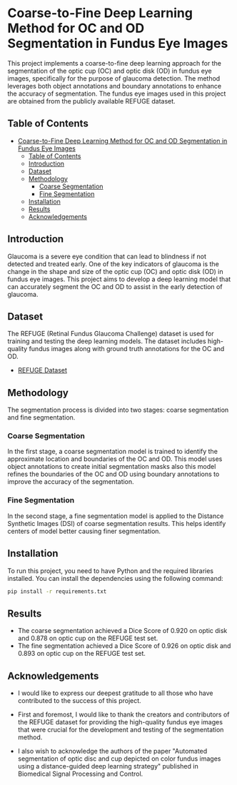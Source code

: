 # Coarse-to-Fine Deep Learning Method for OC and OD Segmentation in Fundus Eye Images

This project implements a coarse-to-fine deep learning approach for the segmentation of the optic cup (OC) and optic disk (OD) in fundus eye images, specifically for the purpose of glaucoma detection. The method leverages both object annotations and boundary annotations to enhance the accuracy of segmentation. The fundus eye images used in this project are obtained from the publicly available REFUGE dataset.

## Table of Contents

- [Coarse-to-Fine Deep Learning Method for OC and OD Segmentation in Fundus Eye Images](#coarse-to-fine-deep-learning-method-for-oc-and-od-segmentation-in-fundus-eye-images)
  - [Table of Contents](#table-of-contents)
  - [Introduction](#introduction)
  - [Dataset](#dataset)
  - [Methodology](#methodology)
    - [Coarse Segmentation](#coarse-segmentation)
    - [Fine Segmentation](#fine-segmentation)
  - [Installation](#installation)
  - [Results](#results)
  - [Acknowledgements](#acknowledgements)

## Introduction

Glaucoma is a severe eye condition that can lead to blindness if not detected and treated early. One of the key indicators of glaucoma is the change in the shape and size of the optic cup (OC) and optic disk (OD) in fundus eye images. This project aims to develop a deep learning model that can accurately segment the OC and OD to assist in the early detection of glaucoma.

## Dataset

The REFUGE (Retinal Fundus Glaucoma Challenge) dataset is used for training and testing the deep learning models. The dataset includes high-quality fundus images along with ground truth annotations for the OC and OD.

- [REFUGE Dataset](https://refuge.grand-challenge.org/)

## Methodology

The segmentation process is divided into two stages: coarse segmentation and fine segmentation.

### Coarse Segmentation

In the first stage, a coarse segmentation model is trained to identify the approximate location and boundaries of the OC and OD. This model uses object annotations to create initial segmentation masks also this model refines the boundaries of the OC and OD using boundary annotations to improve the accuracy of the segmentation.

### Fine Segmentation

In the second stage, a fine segmentation model is applied to the Distance Synthetic Images (DSI) of coarse segmentation results. This helps identify centers of model better causing finer segmentation.

## Installation

To run this project, you need to have Python and the required libraries installed. You can install the dependencies using the following command:

```bash
pip install -r requirements.txt

```
## Results
- The coarse segmentation achieved a Dice Score of 0.920 on optic disk and 0.878 on optic cup on the REFUGE test set.
- The fine segmentation achieved a Dice Score of 0.926 on optic disk and 0.893 on optic cup on the REFUGE test set.

## Acknowledgements

- I would like to express our deepest gratitude to all those who have contributed to the success of this project.

- First and foremost, I would like to thank the creators and contributors of the REFUGE dataset for providing the high-quality fundus eye images that were crucial for the development and testing of the segmentation method.
- I also wish to acknowledge the authors of the paper "Automated segmentation of optic disc and cup depicted on color fundus images using a distance-guided deep learning strategy" published in Biomedical Signal Processing and Control.
